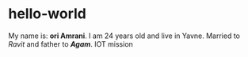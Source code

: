 # hello-world

My name is:  **ori Amrani**.
I am 24 years old and live in Yavne.
Married to *Ravit* and father to ***Agam***.
IOT mission
